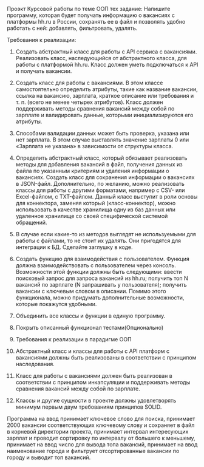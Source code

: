 Проэкт Курсовой работы по теме ООП
тех задание:
Напишите программу, которая будет получать информацию о вакансиях с платформы hh.ru в России, сохранять ее в файл и позволять удобно работать с ней: добавлять, фильтровать, удалять.

Требования к реализации:
1. Создать абстрактный класс для работы с API сервиса с вакансиями. Реализовать класс, наследующийся от абстрактного класса, для работы с платформой hh.ru. Класс должен уметь подключаться к API и получать вакансии.
2. Создать класс для работы с вакансиями. В этом классе самостоятельно определить атрибуты, такие как название вакансии, ссылка на вакансию, зарплата, краткое описание или требования и т. п. (всего не менее четырех атрибутов). Класс должен поддерживать методы сравнения вакансий между собой по зарплате и валидировать данные, которыми инициализируются его атрибуты.
3. Способами валидации данных может быть проверка, указана или нет зарплата. В этом случае выставлять значение зарплаты 0 или «Зарплата не указана» в зависимости от структуры класса.

4. Определить абстрактный класс, который обязывает реализовать методы для добавления вакансий в файл, получения данных из файла по указанным критериям и удаления информации о вакансиях. Создать класс для сохранения информации о вакансиях в JSON-файл. Дополнительно, по желанию, можно реализовать классы для работы с другими форматами, например с CSV- или Excel-файлом, с TXT-файлом.
Данный класс выступит в роли основы для коннектора, заменяя который (класс-коннектор), можно использовать в качестве хранилища одну из баз данных или удаленное хранилище со своей специфической системой обращений.

5. В случае если какие-то из методов выглядят не используемыми для работы с файлами, то не стоит их удалять. Они пригодятся для интеграции к БД. Сделайте заглушку в коде.

6. Создать функцию для взаимодействия с пользователем. Функция должна взаимодействовать с пользователем через консоль. Возможности этой функции должны быть следующими:
ввести поисковый запрос для запроса вакансий из hh.ru;
получить топ N вакансий по зарплате (N запрашивать у пользователя);
получить вакансии с ключевым словом в описании.
Помимо этого функционала, можно придумать дополнительные возможности, которые покажутся удобными.

7. Объединить все классы и функции в единую программу.
8. Покрыть описанный функционал тестами(Опционально)
9. Требования к реализации в парадигме ООП
10. Абстрактный класс и классы для работы с API платформ с вакансиями должны быть реализованы в соответствии с принципом наследования.
11. Класс для работы с вакансиями должен быть реализован в соответствии с принципом инкапсуляции и поддерживать методы сравнения вакансий между собой по зарплате.
12. Классы и другие сущности в проекте должны удовлетворять минимум первым двум требованиям принципов SOLID.

Программа на ввод принимает ключевое слово для поиска, принимает 2000 вакансии соответствующих ключевому слову и сохраняет в файл в корневой директории проекта, принимает интервал интересующих зарплат и проводит сортировку по интервалу от большего к меньшему, 
принимает на ввод число для вывода топа вакансий, принимает на ввод наименование города и фильтрует отсортированные вакансии по городу и выводит топ вакансий.
